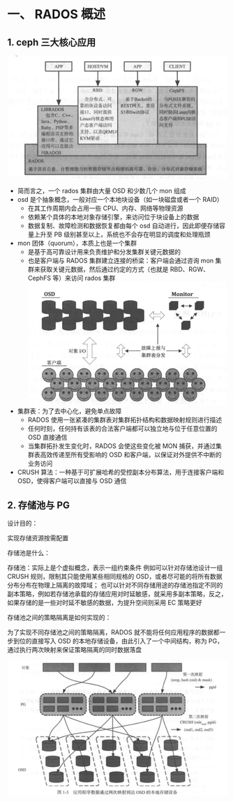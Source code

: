 # 一、 RADOS 概述

## 1. ceph 三大核心应用

![1704109998223](image/一、Rados概述/1704109998223.png)

- 简而言之，一个 rados 集群由大量 OSD 和少数几个 mon 组成
- osd 是个抽象概念，一般对应一个本地块设备（如一块磁盘或者一个 RAID）
  - 在其工作周期内会占用一些 CPU、内存、网络等物理资源
  - 依赖某个具体的本地对象存储引擎，来访问位于块设备上的数据
  - 数据复制、故障检测和数据恢复都由每个 osd 自动进行，因此即便存储容量上升至 PB 级别甚至以上，系统也不会存在明显的调度和处理瓶颈
- mon 团体（quorum），本质上也是一个集群
  - 是基于高可靠设计用来负责维护和分发集群关键元数据的
  - 也是客户端与 RADOS 集群建立连接的桥梁：客户端会通过咨询 mon 集群来获取关键元数据，然后通过约定的方式（也就是 RBD、RGW、CephFS 等）来访问 rados 集群![1704110321795](image/一、Rados概述/1704110321795.png)
- 集群表：为了去中心化，避免单点故障
  - RADOS 使用一张紧凑的集群表对集群拓扑结构和数据映射规则进行描述
  - 任何时刻，任何持有该表的合法客户端都可以独立地与位于任意位置的 OSD 直接通信
  - 当集群拓扑发生变化时，RADOS 会使这些变化被 MON 捕获，并通过集群表高效传递至所有受影响的 OSD 和客户端，以保证对外提供不中断的业务访问
- CRUSH 算法：一种基于可扩展哈希的受控副本分布算法，用于连接客户端和 OSD，使得客户端可以直接与 OSD 通信


## 2. 存储池与 PG

设计目的：

实现存储资源按需配置


存储池是什么：

存储池：实际上是个虚拟概念，表示一组约束条件
例如可以针对存储池设计一组 CRUSH 规则，限制其只能使用某些相同规格的 OSD，或者尽可能的将所有数据分布分布在物理上隔离的故障域；
也可以针对不同存储用途的存储池指定不同的副本策略，例如若存储池承载的存储应用对时延敏感，就采用多副本策略，反之，如果存储的是一些对时延不敏感的数据，为提升空间则采用 EC 策略更好


存储池之间的策略隔离是如何实现的：

为了实现不同存储池之间的策略隔离，RADOS 就不能将任何应用程序的数据都一步到位的直接写入 OSD 的本地存储设备，由此引入了一个中间结构，称为 PG，通过执行两次映射来保证策略隔离的同时数据落盘

![1704294346575](image/一、Rados概述/1704294346575.png)
